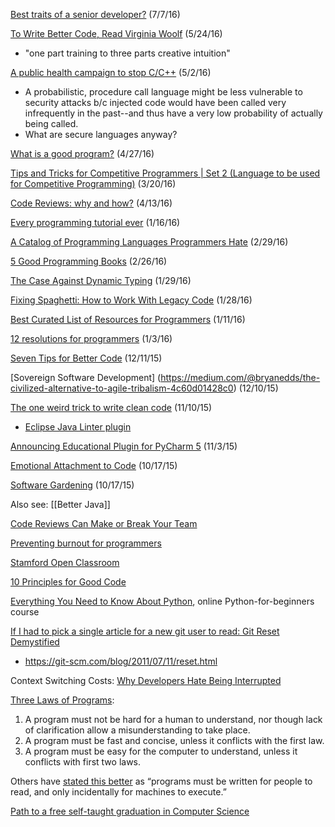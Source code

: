 [Best traits of a senior developer?](https://teamhunt.co/blog/best-traits-of-a-senior-developer-programmer/) (7/7/16)

[To Write Better Code, Read Virginia Woolf](http://www.nytimes.com/2016/05/22/opinion/sunday/to-write-software-read-novels.html?_r=0) (5/24/16)
* "one part training to three parts creative intuition"

[A public health campaign to stop C/C++](http://trevorjim.com/a-public-health-campaign-to-stop-c-c++/) (5/2/16)
* A probabilistic, procedure call language might be less vulnerable to security attacks b/c injected code would have been called very infrequently in the past--and thus have a very low probability of actually being called.
* What are secure languages anyway?

[What is a good program?](http://engineering.theladders.com/2016/04/26/what-is-a-good-program/) (4/27/16)

[Tips and Tricks for Competitive Programmers | Set 2 (Language to be used for Competitive Programming)](http://www.geeksforgeeks.org/tips-and-tricks-for-competitive-programmers-set-2-which-language-should-be-used-for-competitive-programming/) (3/20/16)

[Code Reviews: why and how?](https://www.kenneth-truyers.net/2016/04/08/code-reviews-why-and-how/) (4/13/16)

[Every programming tutorial ever](http://theincidentaleconomist.com/wordpress/every-programming-tutorial-ever/) (1/16/16)

[A Catalog of Programming Languages Programmers Hate](http://motherboard.vice.com/read/a-catalog-of-programming-languages-that-programmers-hate?trk_source=recommended) (2/29/16)

[5 Good Programming Books](https://www.reddit.com/user/javinpaul) (2/26/16)

[The Case Against Dynamic Typing](http://blog.debugme.eu/dynamic-typing/) (1/29/16)

[Fixing Spaghetti: How to Work With Legacy Code](http://www.ethode.com/blog/fixing-spaghetti-how-to-work-with-legacy-code) (1/28/16)

[Best Curated List of Resources for Programmers](https://github.com/fcrimins/awesome) (1/11/16)

[12 resolutions for programmers](http://matt.might.net/articles/programmers-resolutions/) (1/3/16)

[Seven Tips for Better Code](http://alesnosek.com/blog/2015/06/06/seven-tips-for-better-code/) (12/11/15)

[Sovereign Software Development] (https://medium.com/@bryanedds/the-civilized-alternative-to-agile-tribalism-4c60d01428c0) (12/10/15)

[The one weird trick to write clean code](http://www.hugotunius.se/clean-code/code/ci/2015/11/09/the-one-weird-trick-to-write-clean-code.html) (11/10/15)
* [Eclipse Java Linter plugin](https://www.google.com/search?q=linter+for+java&ie=utf-8&oe=utf-8#q=linter+java+eclipse)

[Announcing Educational Plugin for PyCharm 5](http://blog.jetbrains.com/pycharm/2015/11/announcing-educational-plugin-for-pycharm-5/?utm_source=feedburner&utm_medium=feed&utm_campaign=Feed%3A+Pycharm+%28JetBrains+PyCharm+Blog%29) (11/3/15)

[Emotional Attachment to Code](http://www.codereadability.com/emotional-attachment-to-code/) (10/17/15)

[Software Gardening](http://alecmunro.blogspot.com/2015/10/software-gardening-in-practice.html) (10/17/15)

Also see: [[Better Java]]

[Code Reviews Can Make or Break Your Team](https://medium.com/swlh/code-reviews-can-make-or-break-your-team-a3cfdcc15de1)

[Preventing burnout for programmers](https://medium.com/@karolisram/preventing-burnout-for-programmers-12b4968adbaa)

[Stamford Open Classroom](http://openclassroom.stanford.edu/MainFolder/HomePage.php)

[10 Principles for Good Code](http://blog.d3in.org/post/130288777151/10-principles-for-good-code)

[Everything You Need to Know About Python](http://academy.ehacking.net/courses/python-and-python-django-for-beginners-2-course-package/), online Python-for-beginners course

[If I had to pick a single article for a new git user to read: Git Reset Demystified](https://www.reddit.com/r/programming/comments/3mp5ok/if_i_had_to_pick_a_single_article_for_a_new_git/)
* https://git-scm.com/blog/2011/07/11/reset.html

Context Switching Costs: [Why Developers Hate Being Interrupted](http://thetomorrowlab.com/2015/01/why-developers-hate-being-interrupted/)

[Three Laws of Programs](http://jeremymikkola.com/posts/2015_08_28_warming_up_to_go.html):
  1. A program must not be hard for a human to understand, nor though lack of clarification allow a misunderstanding to take place.
  2. A program must be fast and concise, unless it conflicts with the first law.
  3. A program must be easy for the computer to understand, unless it conflicts with first two laws.

  Others have [stated this better](https://mitpress.mit.edu/sicp/front/node3.html) as “programs must be written for people to read, and only incidentally for machines to execute.”

[Path to a free self-taught graduation in Computer Science](https://github.com/open-source-society/computer-science-and-engineering)